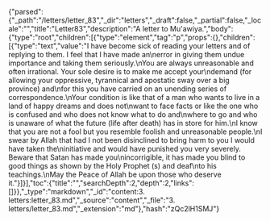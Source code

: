 {"parsed":{"_path":"/letters/letter_83","_dir":"letters","_draft":false,"_partial":false,"_locale":"","title":"Letter83","description":"A letter to Mu'awiya.","body":{"type":"root","children":[{"type":"element","tag":"p","props":{},"children":[{"type":"text","value":"I have become sick of reading your letters and of replying to them. I feel that I have made an\nerror in giving them undue importance and taking them seriously.\nYou are always unreasonable and often irrational. Your sole desire is to make me accept your\ndemand (for allowing your oppressive, tyrannical and apostatic sway over a big province) and\nfor this you have carried on an unending series of correspondence.\nYour condition is like that of a man who wants to live in a land of happy dreams and does not\nwant to face facts or like the one who is confused and who does not know what to do and\nwhere to go and who is unaware of what the future (life after death) has in store for him.\nI know that you are not a fool but you resemble foolish and unreasonable people.\nI swear by Allah that had I not been disinclined to bring harm to you I would have taken the\ninitiative and would have punished you very severely. Beware that Satan has made you\nincorrigible, it has made you blind to good things as shown by the Holy Prophet (s) and deaf\nto his teachings.\nMay the Peace of Allah be upon those who deserve it."}]}],"toc":{"title":"","searchDepth":2,"depth":2,"links":[]}},"_type":"markdown","_id":"content:3. letters:letter_83.md","_source":"content","_file":"3. letters/letter_83.md","_extension":"md"},"hash":"zQc2lH1SMJ"}